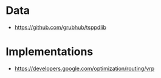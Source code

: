 # Data
- https://github.com/grubhub/tsppdlib

# Implementations
- https://developers.google.com/optimization/routing/vrp
